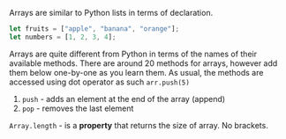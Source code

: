 Arrays are similar to Python lists in terms of declaration.
```js
let fruits = ["apple", "banana", "orange"]; 
let numbers = [1, 2, 3, 4];
```
Arrays are quite different from Python in terms of the names of their available methods. There are around 20 methods for arrays, however add them below one-by-one as you learn them. As usual, the methods are accessed using dot operator as such `arr.push(5)`

1. `push` - adds an element at the end of the array (append)
2. `pop` - removes the last element

 
 `Array.length` - is a **property** that returns the size of array. No brackets.